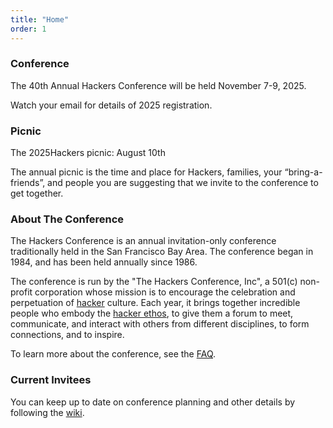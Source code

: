 ```yaml
---
title: "Home"
order: 1
---
```


### Conference

The 40th Annual Hackers Conference will be held November 7-9, 2025.

Watch your email for details of 2025 registration.

### Picnic

The 2025Hackers picnic: August 10th

The annual picnic is the time and place for Hackers, families, your “bring-a-friends”, and people you are suggesting that we invite to the conference to get together.

### About The Conference

The Hackers Conference is an annual invitation-only conference traditionally held in the San Francisco Bay Area. The conference began in 1984, and has been held annually since 1986.

The conference is run by the "The Hackers Conference, Inc", a 501(c) non-profit corporation whose mission is to encourage the celebration and perpetuation of [hacker](http://www.catb.org/~esr/jargon/html/H/hacker.html) culture. Each year, it brings together incredible people who embody the [hacker ethos](http://www.catb.org/~esr/jargon/html/H/has-the-X-nature.html), to give them a forum to meet, communicate, and interact with others from different disciplines, to form connections, and to inspire.

To learn more about the conference, see the [FAQ](https://www.hackersconference.org/faq.html). 

### Current Invitees

You can keep up to date on conference planning and other details by following the [wiki](https://wiki.hackersconference.org/).